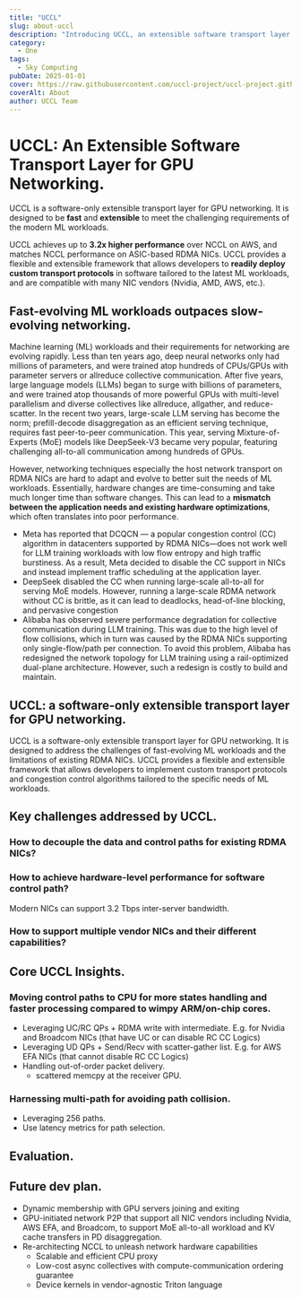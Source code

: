 ```yaml
---
title: "UCCL"
slug: about-uccl
description: "Introducing UCCL, an extensible software transport layer for GPU networking."
category:
  - One
tags:
  - Sky Computing
pubDate: 2025-01-01
cover: https://raw.githubusercontent.com/uccl-project/uccl-project.github.io/main/assets/images/uccl.jpg
coverAlt: About
author: UCCL Team
---
```


# UCCL: An Extensible Software Transport Layer for GPU Networking.

UCCL is a software-only extensible transport layer for GPU networking. It is designed to be **fast** and **extensible** to meet the challenging requirements of the modern ML workloads. 

UCCL achieves up to **3.2x higher performance** over NCCL on AWS, and matches NCCL performance on ASIC-based RDMA NICs. UCCL provides a flexible and extensible framework that allows developers to **readily deploy custom transport protocols**  in software tailored to the latest ML workloads, and are compatible with many NIC vendors (Nvidia, AMD, AWS, etc.). 

## Fast-evolving ML workloads outpaces slow-evolving networking.

Machine learning (ML) workloads and their requirements for networking are evolving rapidly. Less than ten years ago, deep neural networks only had millions of parameters, and were trained atop hundreds of CPUs/GPUs with parameter servers or allreduce collective communication. After five years, large language models (LLMs) began to surge with billions of parameters, and were trained atop thousands of more powerful GPUs with multi-level parallelism and diverse collectives like allreduce, allgather, and reduce-scatter. In the recent two years, large-scale LLM serving has become the norm; prefill-decode disaggregation as an efficient serving technique, requires fast peer-to-peer communication. This year, serving Mixture-of-Experts (MoE) models like DeepSeek-V3 became very popular, featuring challenging all-to-all communication among hundreds of GPUs.

However, networking techniques especially the host network transport on RDMA NICs are hard to adapt and evolve to better suit the needs of ML workloads. Essentially, hardware changes are time-consuming and take much longer time than software changes. This can lead to a **mismatch between the application needs and existing hardware optimizations**, which often translates into poor performance. 

* Meta has reported that DCQCN — a popular congestion control (CC) algorithm in datacenters supported by RDMA NICs—does not work well for LLM training workloads with low flow entropy and high traffic burstiness. As a result, Meta decided to disable the CC support in NICs and instead implement traffic scheduling at the application layer.
* DeepSeek disabled the CC when running large-scale all-to-all for serving MoE models. However, running a large-scale RDMA network without CC is brittle, as it can lead to deadlocks, head-of-line blocking, and pervasive congestion 
* Alibaba has observed severe performance degradation for collective communication during LLM training. This was due to the high level of flow collisions, which in turn was caused by the RDMA NICs supporting only single-flow/path per connection. To avoid this problem, Alibaba has redesigned the network topology for LLM training using a rail-optimized dual-plane architecture. However, such a redesign is costly to build and maintain. 

## UCCL: a software-only extensible transport layer for GPU networking.

UCCL is a software-only extensible transport layer for GPU networking. It is designed to address the challenges of fast-evolving ML workloads and the limitations of existing RDMA NICs. UCCL provides a flexible and extensible framework that allows developers to implement custom transport protocols and congestion control algorithms tailored to the specific needs of ML workloads.

## Key challenges addressed by UCCL.

### How to decouple the data and control paths for existing RDMA NICs?


### How to achieve hardware-level performance for software control path?

Modern NICs can support 3.2 Tbps inter-server bandwidth. 

### How to support multiple vendor NICs and their different capabilities?

## Core UCCL Insights.

### Moving control paths to CPU for more states handling and faster processing compared to wimpy ARM/on-chip cores.

* Leveraging UC/RC QPs + RDMA write with intermediate. E.g. for Nvidia and Broadcom NICs (that have UC or can disable RC CC Logics)
* Leveraging UD QPs + Send/Recv with scatter-gather list. E.g. for AWS EFA NICs (that cannot disable RC CC Logics)
* Handling out-of-order packet delivery. 
  * scattered memcpy at the receiver GPU. 

### Harnessing multi-path for avoiding path collision.

* Leveraging 256 paths.
* Use latency metrics for path selection. 

## Evaluation.


## Future dev plan.

- Dynamic membership with GPU servers joining and exiting
- GPU-initiated network P2P that support all NIC vendors including Nvidia, AWS EFA, and Broadcom, to support MoE all-to-all workload and KV cache transfers in PD disaggregation. 
- Re-architecting NCCL to unleash network hardware capabilities
  - Scalable and efficient CPU proxy
  - Low-cost async collectives with compute-communication ordering guarantee
  - Device kernels in vendor-agnostic Triton language